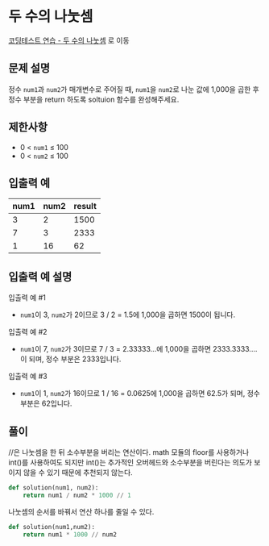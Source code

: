 # 두 수의 나눗셈

[코딩테스트 연습 - 두 수의 나눗셈][1] 로 이동

## 문제 설명

정수 `num1`과 `num2`가 매개변수로 주어질 때, `num1`을 `num2`로 나눈 값에 1,000을 곱한 후 정수 부분을 return 하도록 soltuion 함수를 완성해주세요.

## 제한사항

- 0 < `num1` ≤ 100
- 0 < `num2` ≤ 100

## 입출력 예

| num1 | num2 | result |
| ---- | ---- | ------ |
| 3    | 2    | 1500   |
| 7    | 3    | 2333   |
| 1    | 16   | 62     |

## 입출력 예 설명

입출력 예 #1

- `num1`이 3, `num2`가 2이므로 3 / 2 = 1.5에 1,000을 곱하면 1500이 됩니다.

입출력 예 #2

- `num1`이 7, `num2`가 3이므로 7 / 3 = 2.33333...에 1,000을 곱하면 2333.3333.... 이 되며, 정수 부분은 2333입니다.

입출력 예 #3

- `num1`이 1, `num2`가 16이므로 1 / 16 = 0.0625에 1,000을 곱하면 62.5가 되며, 정수 부분은 62입니다.

## 풀이

//은 나눗셈을 한 뒤 소수부분을 버리는 연산이다.
math 모듈의 floor를 사용하거나
int()를 사용하여도 되지만 int()는 추가적인 오버헤드와 소수부분을 버린다는 의도가 보이지 않을 수 있기 때문에 추천되지 않는다.

```python
def solution(num1, num2):
    return num1 / num2 * 1000 // 1
```

나눗셈의 순서를 바꿔서 연산 하나를 줄일 수 있다.

```python
def solution(num1,num2):
    return num1 * 1000 // num2
```

[1]: https://school.programmers.co.kr/learn/courses/30/lessons/120806
